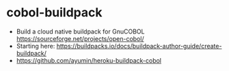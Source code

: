 # cobol-buildpack

- Build a cloud native buildpack for GnuCOBOL https://sourceforge.net/projects/open-cobol/
- Starting here: https://buildpacks.io/docs/buildpack-author-guide/create-buildpack/
- https://github.com/ayumin/heroku-buildpack-cobol

